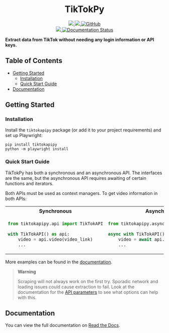 <h1 align="center">TikTokPy</h1>
<div align="center">
    <a href="https://pypi.org/project/tiktokapipy/">
        <img src="https://img.shields.io/pypi/v/tiktokapipy?style=flat-square&logo=pypi">
    </a>
    <a href="https://www.python.org">
        <img src="https://img.shields.io/badge/python-3.8+-blue.svg?style=flat-square&logo=python">
    </a>
    <a href="https://pypi.org/project/tiktokapipy/">
        <img alt="GitHub" src="https://img.shields.io/github/license/Russell-Newton/TikTokPy?style=flat-square">
    </a>
    <br>
    <a href="https://github.com/Russell-Newton/TikTokPy/actions/workflows/tox.yml">
        <img src="https://img.shields.io/github/workflow/status/Russell-Newton/TikTokPy/Unit%20Tests?style=flat-square&logo=github">
    </a>
    <a href='https://tiktokpy.readthedocs.io/en/latest/?badge=latest'>
        <img src='https://readthedocs.org/projects/tiktokpy/badge/?version=latest&style=flat-square' alt='Documentation Status' />
    </a>
</div>

**Extract data from TikTok without needing any login information or API keys.**

## Table of Contents

* [Getting Started](#getting-started)
    * [Installation](#installation)
    * [Quick Start Guide](#quick-start-guide)
* [Documentation](#documentation)

## Getting Started

### Installation

Install the ``tiktokapipy`` package (or add it to your project requirements) and set up Playwright:

```shell
pip install tiktokapipy
python -m playwright install
```

### Quick Start Guide

TikTokPy has both a synchronous and an asynchronous API. The interfaces are the same, but the asynchronous API
requires awaiting of certain functions and iterators.

Both APIs must be used as context managers. To get video information in both APIs:

<table>
<tr>
<th>Synchronous</th>
<th>Asynchronous</th>
</tr>
<tr>
<td>

```py
from tiktokapipy.api import TikTokAPI

with TikTokAPI() as api:
    video = api.video(video_link)
    ...
```

</td>
<td>

```py
from tiktokapipy.async_api import TikTokAPI

async with TikTokAPI() as api:
    video = await api.video(video_link)
    ...
```

</td>
</tr>
</table>

More examples can be found in the [documentation](https://tiktokpy.readthedocs.io/en/latest/users/usage.html#examples).

> **Warning**
>
> Scraping will not always work on the first try. Sporadic network and loading issues could cause extraction to fail.
> Look at the documentation for the
> [API parameters](https://tiktokpy.readthedocs.io/en/latest/generated/reference/tiktokapipy.api.TikTokAPI.html#tiktokapipy.api.TikTokAPI)
> to see what options can help with this.

## Documentation

You can view the full documentation on [Read the Docs](https://tiktokpy.readthedocs.io/en/latest/).
